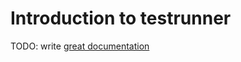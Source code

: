 # Introduction to testrunner

TODO: write [great documentation](http://jacobian.org/writing/what-to-write/)
